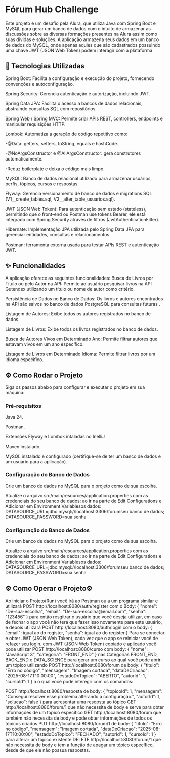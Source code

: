 <h1>Fórum Hub Challenge</h1>
Este projeto é um desafio pela Alura, que utiliza Java com Spring Boot e MySQL para gerar um banco de dados com o intuito de armazenar as discussões sobre as diversas formações presentes na Alura assim como suas dividas e soluções. A aplicação armazena seus dados em um banco de dados do MySQL, onde apenas aqules que são cadastrados possuindo uma chave JWT (JSON Web Token) podem interagir com a plataforma.

<h2>🚀 Tecnologias Utilizadas</h2>

Spring Boot: Facilita a configuração e execução do projeto, fornecendo convenções e autoconfiguração.

Spring Security: Gerencia autenticação e autorização, incluindo JWT.

Spring Data JPA: Facilita o acesso a bancos de dados relacionais, abstraindo consultas SQL com repositórios.

Spring Web / Spring MVC: Permite criar APIs REST, controllers, endpoints e manipular requisições HTTP.

Lombok: Automatiza a geração de código repetitivo como:

-@Data: getters, setters, toString, equals e hashCode.

-@NoArgsConstructor e @AllArgsConstructor: gera construtores automaticamente.

-Reduz boilerplate e deixa o código mais limpo.

MySQL: Banco de dados relacional utilizado para armazenar usuários, perfis, tópicos, cursos e respostas.

Flyway: Gerencia versionamento de banco de dados e migrations SQL (V1__create_tables.sql, V2__alter_table_usuarios.sql).

JWT (JSON Web Token): Para autenticação sem estado (stateless), permitindo que o front-end ou Postman use tokens Bearer, ele está integrado com Spring Security através de filtros (JwtAuthenticationFilter).

Hibernate: Implementação JPA utilizada pelo Spring Data JPA para gerenciar entidades, consultas e relacionamentos.

Postman: ferramenta externa usada para testar APIs REST e autenticação JWT.

<h2>✨ Funcionalidades</h2>
A aplicação oferece as seguintes funcionalidades:
Busca de Livros por Título ou pelo Autor na API: Permite ao usuário pesquisar livros na API Gutendex utilizando um título ou nome de autor como critério.

Persistência de Dados no Banco de Dados: Os livros e autores encontrados na API são salvos no banco de dados PostgreSQL para consultas futuras .

Listagem de Autores: Exibe todos os autores registrados no banco de dados.

Listagem de Livros: Exibe todos os livros registrados no banco de dados.

Busca de Autores Vivos em Determinado Ano: Permite filtrar autores que estavam vivos em um ano específico.

Listagem de Livros em Determinado Idioma: Permite filtrar livros por um idioma específico.

<h2>⚙️ Como Rodar o Projeto</h2>
Siga os passos abaixo para configurar e executar o projeto em sua máquina:

<h3>Pré-requisitos</h3>
Java 24.

Postman.

Extensões Flyway e Lombok intaladas no InelliJ

Maven instalado.

MySQL instalado e configurado (certifique-se de ter um banco de dados e um usuário para a aplicação).

<h3>Configuração do Banco de Dados</h3>
Crie um banco de dados no MySQL para o projeto como de sua escolha.

Atualize o arquivo src/main/resources/application.properties com as credenciais do seu banco de dados: ao ir na parte de Edit Configurations e Adicionar em Environment Variablesos dados: DATASOURCE_URL=jdbc:mysql://localhost:3306/forumseu banco de dados; DATASOURCE_PASSWORD=sua senha
<h3>Configuração do Banco de Dados</h3>

Crie um banco de dados no MySQL para o projeto como de sua escolha.

Atualize o arquivo src/main/resources/application.properties com as credenciais do seu banco de dados: ao ir na parte de Edit Configurations e Adicionar em Environment Variablesos dados: DATASOURCE_URL=jdbc:mysql://localhost:3306/forumseu banco de dados; DATASOURCE_PASSWORD=sua senha

<h2>⚙️ Como Operar o Projeto⚙️</h2>
Ao iniciar o Projeto(Run) você irá ao Postman ou a um programa similar e utilizará POST http://localhost:8080/auth/register
com o Body: 
{
  "nome": "De-sua-escolha",
  "email": "De-sua-escolha@email.com",
  "senha": "123456"
} 
para então resgitrar o usuário que você deseja utilizar, em caso de fechar o app você não terá que fazer isso novamente para
este usuário, e depois utilizará POST http://localhost:8080/auth/login com o body:
{
  "email": igual ao do register,
  "senha": igual ao do register
}
Para se conectar e obter JWT (JSON Web Token), cada vez que o app se reiniciar você de refazer seu login.
com JWT (JSON Web Token) copiado e aplicado você pode utilizar POST http://localhost:8080/curso com body:
{
  "nome": "JavaScript 3",
  "categoria": "FRONT_END"
} nas Categorias FRONT_END, BACK_END e DATA_SCIENCE para gerar um curso ao qual você pode abrir um tópico
utilizando POST http://localhost:8080/forum de body: 
{
  "titulo": "Erro no código",
  "mensagem": "Imagem cortada",
  "dataDeCriacao": "2025-08-17T10:00:00",
  "estadoDoTopico": "ABERTO",
  "autorId": 1,
  "cursoId": 1
} a o qual você pode interegir com os comandos:

POST http://localhost:8080/resposta de body:
{
  "topicoId": 1,
  "mensagem": "Consegui resolver esse problema alterando a configuração.",
  "autorId": 1,
  "solucao": false
} para acresentar uma resopsta ao tópico
GET http://localhost:8080/forum/1 que não necessita de body e serve para obter informações de um tópico específico
GET http://localhost:8080/forum que também não necessita de body e pode obter informações de todos os tópicos criados
PUT http://localhost:8080/forum/1 de body:
{
  "titulo": "Erro no código",
  "mensagem": "Imagem cortada",
  "dataDeCriacao": "2025-08-17T10:00:00",
  "estadoDoTopico": "FECHADO",
  "autorId": 1,
  "cursoId": 1
} para alterar um tópico existente
DELETE http://localhost:8080/forum/1 que não necessita de body e tem a função de apagar um tópico específico, desde de que ele não possua respostas.

